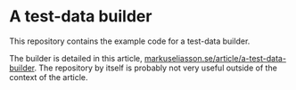 # A test-data builder

This repository contains the example code for a test-data builder.

The builder is detailed in this article, [markuseliasson.se/article/a-test-data-builder](https://markuseliasson.se/article/a-test-data-builder). The repository by
itself is probably not very useful outside of the context of the article.
